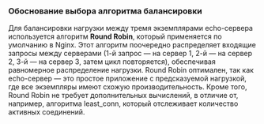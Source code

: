 ### Обоснование выбора алгоритма балансировки

Для балансировки нагрузки между тремя экземплярами echo-сервера используется алгоритм **Round Robin**, который применяется по умолчанию в Nginx. Этот алгоритм поочередно распределяет входящие запросы между серверами (1-й запрос — на сервер 1, 2-й — на сервер 2, 3-й — на сервер 3, затем цикл повторяется), обеспечивая равномерное распределение нагрузки. Round Robin оптимален, так как echo-сервер — это простое приложение с предсказуемой нагрузкой, где все экземпляры имеют схожую производительность. Кроме того, Round Robin не требует дополнительных вычислений, в отличие от, например, алгоритма least_conn, который отслеживает количество активных соединений.